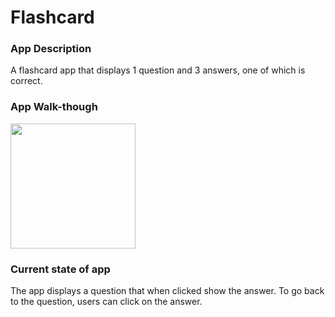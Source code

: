 # Flashcard

### App Description
A flashcard app that displays 1 question and 3 answers, one of which is correct.

### App Walk-though
<img src="https://media.giphy.com/media/SsCUSo5V0DWYej7muq/giphy.gif" width=200><br>

### Current state of app
The app displays a question that when clicked show the answer. To go back to the question, users can click on the answer.
